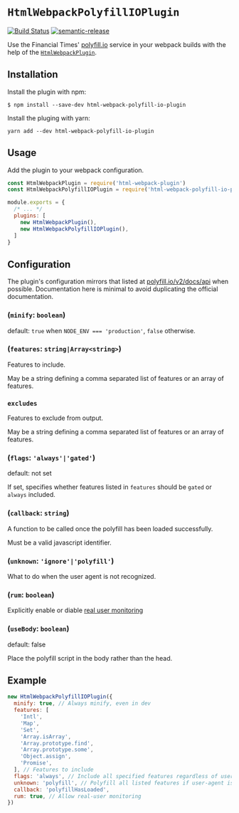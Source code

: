 # `HtmlWebpackPolyfillIOPlugin`
[![Build Status](https://travis-ci.org/zperrault/html-webpack-polyfill-io-plugin.svg?branch=master)](https://travis-ci.org/zperrault/html-webpack-polyfill-io-plugin)
[![semantic-release](https://img.shields.io/badge/%20%20%F0%9F%93%A6%F0%9F%9A%80-semantic--release-e10079.svg)](https://github.com/semantic-release/semantic-release)


Use the Financial Times' [polyfill.io](https://polyfill.io/v2/docs/) service in your webpack builds with the help of the [`HtmlWebpackPlugin`](https://github.com/jantimon/html-webpack-plugin#html-webpack-plugin).

## Installation

Install the plugin with npm:

```shell
$ npm install --save-dev html-webpack-polyfill-io-plugin
```

Install the pluging with yarn:

```shell
yarn add --dev html-webpack-polyfill-io-plugin
```

## Usage

Add the plugin to your webpack configuration.

```js
const HtmlWebpackPlugin = require('html-webpack-plugin')
const HtmlWebpackPolyfillIOPlugin = require('html-webpack-polyfill-io-plugin')

module.exports = {
  /* ... */
  plugins: [
    new HtmlWebpackPlugin(),
    new HtmlWebpackPolyfillIOPlugin(),
  ]
}
```

## Configuration

The plugin's configuration mirrors that listed at [polyfill.io/v2/docs/api](https://polyfill.io/v2/docs/api) when possible. Documentation here is minimal to avoid duplicating the official documentation.

### (`minify`: `boolean`)

default: `true` when `NODE_ENV === 'production'`, `false` otherwise.

### (`features`: `string|Array<string>`)

Features to include. 

May be a string defining a comma separated list of features or an array of features.

### `excludes`

Features to exclude from output.

May be a string defining a comma separated list of features or an array of features.

### (`flags`: `'always'|'gated'`)

default: not set

If set, specifies whether features listed in `features` should be `gated` or `always` included.

### (`callback`: `string`)

A function to be called once the polyfill has been loaded successfully.

Must be a valid javascript identifier.

### (`unknown`: `'ignore'|'polyfill'`)

What to do when the user agent is not recognized.

### (`rum`: `boolean`)

Explicitly enable or diable [real user monitoring](https://en.wikipedia.org/wiki/Real_user_monitoring)

### (`useBody`: `boolean`)

default: false

Place the polyfill script in the body rather than the head.

## Example

```js
new HtmlWebpackPolyfillIOPlugin({
  minify: true, // Always minify, even in dev
  features: [
    'Intl',
    'Map',
    'Set',
    'Array.isArray',
    'Array.prototype.find',
    'Array.prototype.some',
    'Object.assign',
    'Promise',
  ], // Features to include
  flags: 'always', // Include all specified features regardless of user-agent
  unknown: 'polyfill', // Polyfill all listed features if user-agent is unkown
  callback: 'polyfillHasLoaded',
  rum: true, // Allow real-user monitoring
})
```
